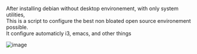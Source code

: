 After installing debian without desktop environement, with only system utilities,  
This is a script to configure the best non bloated open source environement possible.  
It configure automaticly i3, emacs, and other things  

![image](https://github.com/0xC-M0NK3Y/linux-debian-auto-config/assets/102142537/a97540bb-2d10-4402-ad74-7c4990ca116d)
